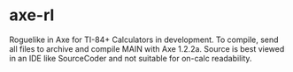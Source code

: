 # axe-rl
Roguelike in Axe for TI-84+ Calculators in development.
To compile, send all files to archive and compile MAIN with Axe 1.2.2a.
Source is best viewed in an IDE like SourceCoder and not suitable for on-calc readability.
